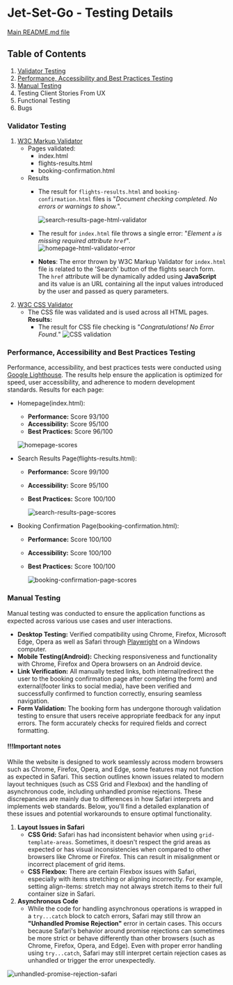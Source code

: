 # Jet-Set-Go - Testing Details

[Main README.md file](https://github.com/FlorinMiron98/Jet-Set-Go/blob/main/README.md)

## Table of Contents
1. [Validator Testing](#validator-testing)
2. [Performance, Accessibility and Best Practices Testing](#performance-accessibility-and-best-practices-testing)
3. [Manual Testing](#manual-testing)
4. Testing Client Stories From UX
5. Functional Testing
6. Bugs

### Validator Testing
1. [W3C Markup Validator](https://validator.w3.org/)
   - Pages validated:
     - index.html
     - flights-results.html
     - booking-confirmation.html
   - Results
     - The result for `flights-results.html` and `booking-confirmation.html` files is "_Document checking completed. No errors or warnings to show._".
       
       ![search-results-page-html-validator](https://github.com/user-attachments/assets/86cf4d8b-679b-40bb-aaf1-de6bc4792bb3)
     - The result for `index.html` file throws a single error: "_Element `a` is missing required attribute `href`_".
       ![homepage-html-validator-error](https://github.com/user-attachments/assets/f8b00356-dbb7-4998-ac7e-c3eaeeae2215)
     - **Notes**: The error thrown by W3C Markup Validator for `index.html` file is related to the 'Search' button of the flights search form. The `href` attribute will be dynamically added using **JavaScript** and its value is an URL containing all the input values introduced by the user and passed as query parameters.
2. [W3C CSS Validator](https://jigsaw.w3.org/css-validator/)
   - The CSS file was validated and is used across all HTML pages. **Results:**
     - The result for CSS file checking is "_Congratulations! No Error Found._"
       ![CSS validation](https://github.com/user-attachments/assets/c1c8506d-bb73-44fd-b3d9-d07062896788)

### Performance, Accessibility and Best Practices Testing
Performance, accessibility, and best practices tests were conducted using [Google Lighthouse](https://developer.chrome.com/docs/lighthouse/overview). The results help ensure the application is optimized for speed, user accessibility, and adherence to modern development standards.
Results for each page:
- Homepage(index.html):
  - **Performance:** Score 93/100
  - **Accessibility:** Score 95/100
  - **Best Practices:** Score 96/100
 
   ![homepage-scores](https://github.com/user-attachments/assets/38a942a7-0225-4978-b86b-a7ae34677ef5)

- Search Results Page(flights-results.html):
  - **Performance:** Score 99/100
  - **Accessibility:** Score 95/100
  - **Best Practices:** Score 100/100

    ![search-results-page-scores](https://github.com/user-attachments/assets/bb64692e-a708-412b-8a73-f2cb0eeb3981)

- Booking Confirmation Page(booking-confirmation.html):
  - **Performance:** Score 100/100
  - **Accessibility:** Score 100/100
  - **Best Practices:** Score 100/100
 
    ![booking-confirmation-page-scores](https://github.com/user-attachments/assets/5085e3ba-073c-48ab-aa84-a64438296d99)

### Manual Testing
Manual testing was conducted to ensure the application functions as expected across various use cases and user interactions.
- **Desktop Testing:** Verified compatibility using Chrome, Firefox, Microsoft Edge, Opera as well as Safari through [Playwright](https://playwright.dev/) on a Windows computer.
- **Mobile Testing(Android):** Checking responsiveness and functionality with Chrome, Firefox and Opera browsers on an Android device.
- **Link Verification:** All manually tested links, both internal(redirect the user to the booking confirmation page after completing the form) and external(footer links to social media), have been verified and successfully confirmed to function correctly, ensuring seamless navigation.
- **Form Validation:** The booking form has undergone thorough validation testing to ensure that users receive appropriate feedback for any input errors. The form accurately checks for required fields and correct formatting.
#### !!!Important notes
While the website is designed to work seamlessly across modern browsers such as Chrome, Firefox, Opera, and Edge, some features may not function as expected in Safari. This section outlines known issues related to modern layout techniques (such as CSS Grid and Flexbox) and the handling of asynchronous code, including unhandled promise rejections. These discrepancies are mainly due to differences in how Safari interprets and implements web standards. Below, you'll find a detailed explanation of these issues and potential workarounds to ensure optimal functionality.
1. **Layout Issues in Safari**
   - **CSS Grid:** Safari has had inconsistent behavior when using `grid-template-areas`. Sometimes, it doesn't respect the grid areas as expected or has visual inconsistencies when compared to other browsers like Chrome or Firefox. This can result in misalignment or incorrect placement of grid items.
   - **CSS Flexbox:** There are certain Flexbox issues with Safari, especially with items stretching or aligning incorrectly. For example, setting align-items: stretch may not always stretch items to their full container size in Safari.
2. **Asynchronous Code**
   - While the code for handling asynchronous operations is wrapped in a `try...catch` block to catch errors, Safari may still throw an **"Unhandled Promise Rejection"** error in certain cases. This occurs because Safari's behavior around promise rejections can sometimes be more strict or behave differently than other browsers (such as Chrome, Firefox, Opera, and Edge). Even with proper error handling using `try...catch`, Safari may still interpret certain rejection cases as unhandled or trigger the error unexpectedly.
 
![unhandled-promise-rejection-safari](https://github.com/user-attachments/assets/b3eb83cd-e79a-4230-977b-85d40a2433ea)

